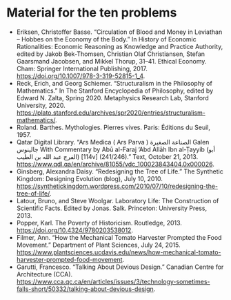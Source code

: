 # Material for the ten problems
- Eriksen, Christoffer Basse. “Circulation of Blood and Money in Leviathan – Hobbes on the Economy of the Body.” In History of Economic Rationalities: Economic Reasoning as Knowledge and Practice Authority, edited by Jakob Bek-Thomsen, Christian Olaf Christiansen, Stefan Gaarsmand Jacobsen, and Mikkel Thorup, 31–41. Ethical Economy. Cham: Springer International Publishing, 2017. https://doi.org/10.1007/978-3-319-52815-1_4.
- Reck, Erich, and Georg Schiemer. “Structuralism in the Philosophy of Mathematics.” In The Stanford Encyclopedia of Philosophy, edited by Edward N. Zalta, Spring 2020. Metaphysics Research Lab, Stanford University, 2020. https://plato.stanford.edu/archives/spr2020/entries/structuralism-mathematics/.
- Roland. Barthes. Mythologies. Pierres vives. Paris: Éditions du Seuil, 1957.
- Qatar Digital Library. “Ars Medica ( Ars Parva ) الصناعة الصغيرة Galen جالينوس With Commentary by Abū al-Faraj ‘Abd Allāh Ibn al-Ṭayyib (أبو الفرج عبد الله بن الطيب) [‎114v] (241/246).” Text, October 21, 2013. https://www.qdl.qa/en/archive/81055/vdc_100023843404.0x000026.
- Ginsberg, Alexandra Daisy. “Redesigning the Tree of Life.” The Synthetic Kingdom: Designing Evolution (blog), July 10, 2010. https://synthetickingdom.wordpress.com/2010/07/10/redesigning-the-tree-of-life/.
- Latour, Bruno, and Steve Woolgar. Laboratory Life: The Construction of Scientific Facts. Edited by Jonas. Salk. Princeton: University Press, 2013.
- Popper, Karl. The Poverty of Historicism. Routledge, 2013. https://doi.org/10.4324/9780203538012.
- Filmer, Ann. “How the Mechanical Tomato Harvester Prompted the Food Movement.” Department of Plant Sciences, July 24, 2015. https://www.plantsciences.ucdavis.edu/news/how-mechanical-tomato-harvester-prompted-food-movement.
- Garutti, Francesco. “Talking About Devious Design.” Canadian Centre for Architecture (CCA). https://www.cca.qc.ca/en/articles/issues/3/technology-sometimes-falls-short/50332/talking-about-devious-design.
